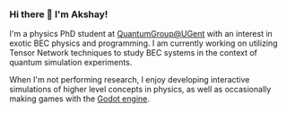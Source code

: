 ### Hi there 👋 I'm Akshay!
I'm a physics PhD student at [QuantumGroup@UGent](https://quantumghent.github.io/) with an interest in exotic BEC physics and programming. I am currently working on utilizing Tensor Network techniques to study BEC systems in the context of quantum simulation experiments. 

When I'm not performing research, I enjoy developing interactive simulations of higher level concepts in physics, as well as occasionally making games with the [Godot engine](https://godotengine.org/).
